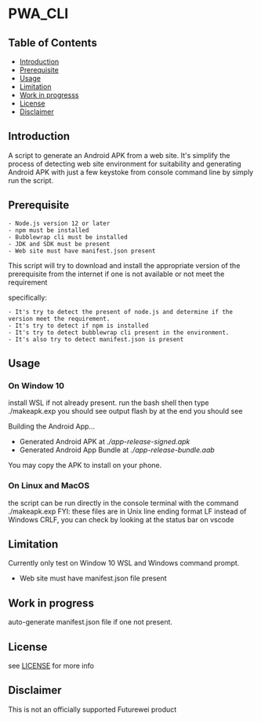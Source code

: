 # PWA_CLI

## Table of Contents

- [Introduction](#introduction)
- [Prerequisite](#prerequisite)
- [Usage](#usage)
- [Limitation](#limitation)
- [Work in progresss](#work-in-progress)
- [License](#license)
- [Disclaimer](#disclaimer)

## Introduction
A script to generate an Android APK from a web site. It's simplify the process of detecting web site environment for suitability and generating Android APK with just a few keystoke from console command line by simply run the script. 

## Prerequisite
    - Node.js version 12 or later
    - npm must be installed
    - Bubblewrap cli must be installed
    - JDK and SDK must be present
    - Web site must have manifest.json present

This script will try to download and install the appropriate version of the prerequisite from the internet if one is not available or not meet the requirement

 specifically:
 
    - It's try to detect the present of node.js and determine if the version meet the requirement.
    - It's try to detect if npm is installed 
    - It's try to detect bubblewrap cli present in the environment.
    - It's also try to detect manifest.json is present


## Usage

### On Window 10
install WSL if not already present.
run the bash shell then type ./makeapk.exp you should see output flash by at the end you should see 

Building the Android App...
-   Generated Android APK at *./app-release-signed.apk*
-   Generated Android App Bundle at *./app-release-bundle.aab*

You may copy the APK to install on your phone.

### On Linux and MacOS

the script can be run directly in the console terminal with the command ./makeapk.exp
FYI: these files are in Unix line ending format LF instead of Windows CRLF, you can check by looking at the status bar on vscode


## Limitation

Currently only test on Window 10 WSL and Windows command prompt.
- Web site must have manifest.json file present

## Work in progress

auto-generate manifest.json file if one not present.

## License
see [LICENSE](./LICENSE.md) for more info


## Disclaimer

This is not an officially supported Futurewei product


